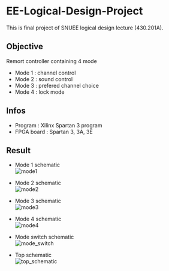 # EE-Logical-Design-Project

This is final project of SNUEE logical design lecture (430.201A).  

## Objective
Remort controller containing 4 mode
 - Mode 1 : channel control  
 - Mode 2 : sound control  
 - Mode 3 : prefered channel choice  
 - Mode 4 : lock mode

## Infos
- Program :  Xilinx Spartan 3 program  
- FPGA board : Spartan 3, 3A, 3E

## Result
- Mode 1 schematic  
![mode1](https://user-images.githubusercontent.com/26185179/100887168-ff510b80-34f7-11eb-965f-8737633088cf.png)  

- Mode 2 schematic  
![mode2](https://user-images.githubusercontent.com/26185179/100887170-00823880-34f8-11eb-98a1-9756a0f81c10.png)  

- Mode 3 schematic  
![mode3](https://user-images.githubusercontent.com/26185179/100887175-011acf00-34f8-11eb-8a3d-e031039c59d1.png)  

- Mode 4 schematic  
![mode4](https://user-images.githubusercontent.com/26185179/100887177-01b36580-34f8-11eb-96aa-01eaabde2fe9.png)  

- Mode switch schematic  
![mode_switch](https://user-images.githubusercontent.com/26185179/100887182-02e49280-34f8-11eb-9693-99034ffcf06c.png)  

- Top schematic  
![top_schematic](https://user-images.githubusercontent.com/26185179/100887190-0415bf80-34f8-11eb-8428-cb8e5af0f3ae.png)
